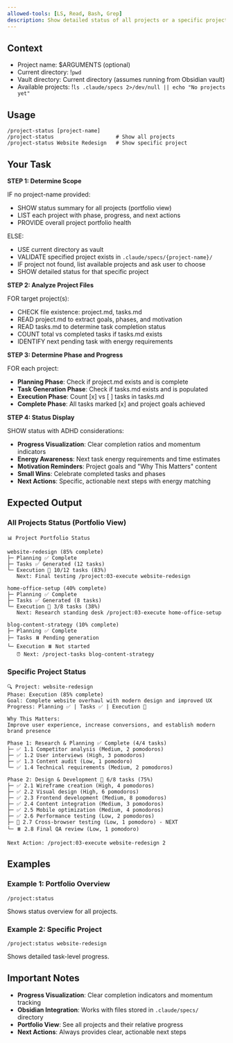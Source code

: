 ```yaml
---
allowed-tools: [LS, Read, Bash, Grep]
description: Show detailed status of all projects or a specific project with ADHD-friendly progress tracking
---
```


## Context

- Project name: $ARGUMENTS (optional)
- Current directory: !`pwd`
- Vault directory: Current directory (assumes running from Obsidian vault)
- Available projects: !`ls .claude/specs 2>/dev/null || echo "No projects yet"`

## Usage

```
/project-status [project-name]
/project-status                    # Show all projects
/project-status Website Redesign   # Show specific project
```

## Your Task

**STEP 1: Determine Scope**

IF no project-name provided:

- SHOW status summary for all projects (portfolio view)
- LIST each project with phase, progress, and next actions
- PROVIDE overall project portfolio health

ELSE:

- USE current directory as vault
- VALIDATE specified project exists in `.claude/specs/{project-name}/`
- IF project not found, list available projects and ask user to choose
- SHOW detailed status for that specific project

**STEP 2: Analyze Project Files**

FOR target project(s):

- CHECK file existence: project.md, tasks.md
- READ project.md to extract goals, phases, and motivation
- READ tasks.md to determine task completion status
- COUNT total vs completed tasks if tasks.md exists
- IDENTIFY next pending task with energy requirements

**STEP 3: Determine Phase and Progress**

FOR each project:

- **Planning Phase**: Check if project.md exists and is complete
- **Task Generation Phase**: Check if tasks.md exists and is populated
- **Execution Phase**: Count [x] vs [ ] tasks in tasks.md
- **Complete Phase**: All tasks marked [x] and project goals achieved

**STEP 4: Status Display**

SHOW status with ADHD considerations:

- **Progress Visualization**: Clear completion ratios and momentum indicators
- **Energy Awareness**: Next task energy requirements and time estimates
- **Motivation Reminders**: Project goals and "Why This Matters" content
- **Small Wins**: Celebrate completed tasks and phases
- **Next Actions**: Specific, actionable next steps with energy matching

## Expected Output

### All Projects Status (Portfolio View)

```
📊 Project Portfolio Status

website-redesign (85% complete)
├─ Planning ✅ Complete
├─ Tasks ✅ Generated (12 tasks)
└─ Execution 🔄 10/12 tasks (83%)
   Next: Final testing /project:03-execute website-redesign

home-office-setup (40% complete)
├─ Planning ✅ Complete
├─ Tasks ✅ Generated (8 tasks)
└─ Execution 🔄 3/8 tasks (38%)
   Next: Research standing desk /project:03-execute home-office-setup

blog-content-strategy (10% complete)
├─ Planning ✅ Complete
├─ Tasks ⏸️ Pending generation
└─ Execution ⏸️ Not started
   ⏰ Next: /project-tasks blog-content-strategy
```

### Specific Project Status

```
🔍 Project: website-redesign
Phase: Execution (85% complete)
Goal: Complete website overhaul with modern design and improved UX
Progress: Planning ✅ | Tasks ✅ | Execution 🔄

Why This Matters:
Improve user experience, increase conversions, and establish modern brand presence

Phase 1: Research & Planning ✅ Complete (4/4 tasks)
├─ ✅ 1.1 Competitor analysis (Medium, 2 pomodoros)
├─ ✅ 1.2 User interviews (High, 3 pomodoros)
├─ ✅ 1.3 Content audit (Low, 1 pomodoro)
└─ ✅ 1.4 Technical requirements (Medium, 2 pomodoros)

Phase 2: Design & Development 🔄 6/8 tasks (75%)
├─ ✅ 2.1 Wireframe creation (High, 4 pomodoros)
├─ ✅ 2.2 Visual design (High, 6 pomodoros)
├─ ✅ 2.3 Frontend development (Medium, 8 pomodoros)
├─ ✅ 2.4 Content integration (Medium, 3 pomodoros)
├─ ✅ 2.5 Mobile optimization (Medium, 4 pomodoros)
├─ ✅ 2.6 Performance testing (Low, 2 pomodoros)
├─ 🔄 2.7 Cross-browser testing (Low, 1 pomodoro) - NEXT
└─ ⏸️ 2.8 Final QA review (Low, 1 pomodoro)

Next Action: /project:03-execute website-redesign 2
```

## Examples

### Example 1: Portfolio Overview

```
/project:status
```

Shows status overview for all projects.

### Example 2: Specific Project

```
/project:status website-redesign
```

Shows detailed task-level progress.

## Important Notes

- **Progress Visualization**: Clear completion indicators and momentum tracking
- **Obsidian Integration**: Works with files stored in `.claude/specs/` directory
- **Portfolio View**: See all projects and their relative progress
- **Next Actions**: Always provides clear, actionable next steps
